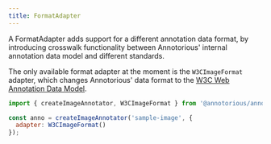 ```yaml
---
title: FormatAdapter
---
```


A FormatAdapter adds support for a different annotation data format, by introducing crosswalk functionality between Annotorious' internal annotation data model and different standards. 

The only available format adapter at the moment is the `W3CImageFormat` adapter, which changes Annotorious' data 
format to the [W3C Web Annotation Data Model](https://www.w3.org/TR/annotation-model/).

```js
import { createImageAnnotator, W3CImageFormat } from '@annotorious/annotorious';

const anno = createImageAnnotator('sample-image', {
  adapter: W3CImageFormat()
});
```
